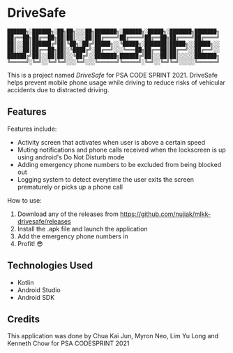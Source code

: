# DriveSafe

   ```
██████╗░██████╗░██╗██╗░░░██╗███████╗░██████╗░█████╗░███████╗███████╗
██╔══██╗██╔══██╗██║██║░░░██║██╔════╝██╔════╝██╔══██╗██╔════╝██╔════╝
██║░░██║██████╔╝██║╚██╗░██╔╝█████╗░░╚█████╗░███████║█████╗░░█████╗░░
██║░░██║██╔══██╗██║░╚████╔╝░██╔══╝░░░╚═══██╗██╔══██║██╔══╝░░██╔══╝░░
██████╔╝██║░░██║██║░░╚██╔╝░░███████╗██████╔╝██║░░██║██║░░░░░███████╗
╚═════╝░╚═╝░░╚═╝╚═╝░░░╚═╝░░░╚══════╝╚═════╝░╚═╝░░╚═╝╚═╝░░░░░╚══════╝
   ```

This is a project named _DriveSafe_ for PSA CODE SPRINT 2021. DriveSafe helps prevent mobile phone usage while driving to reduce risks of vehicular accidents due to distracted driving.

## Features

Features include:
* Activity screen that activates when user is above a certain speed
* Muting notifications and phone calls received when the lockscreen is up using android's Do Not Disturb mode
* Adding emergency phone numbers to be excluded from being blocked out
* Logging system to detect everytime the user exits the screen prematurely or picks up a phone call


How to use:
1. Download any of the releases from https://github.com/nujiak/mlkk-drivesafe/releases
2. Install the .apk file and launch the application
3. Add the emergency phone numbers in
4. Profit! 😎

## Technologies Used
* Kotlin
* Android Studio
* Android SDK


## Credits
This application was done by Chua Kai Jun, Myron Neo, Lim Yu Long and Kenneth Chow for PSA CODESPRINT 2021

